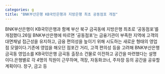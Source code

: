 ```yaml
---
categories: g
title: "BNK부산은행 KB국민은행과 지방은행 최초 공동점포 개점"
---
```

BNK부산은행이 KB국민은행과 함꼐 부산 북구 금곡동에 지방은행 최초로 ‘공동점포’를 개점했다.26일 BNK부산은행에 따르면 ‘공동점포’는 금융기관이 부족한 지역에 고객의 대면채널 접근성을 유지하고, 금융 편의성을 높이기 위해 시도하는 새로운 형태의 영업점 모델이다.기존에 영업을 해오던 점포간 거리, 고객 편의성 등을 고려해 BNK부산은행 금곡동 영업소를 KB국민은행 금곡동 출장소 건물로 이전하고 공간을 마련했다는 설명이다.은행별로 각 4명의 직원이 근무하며, 객장, 자동화코너, 주차장 등의 공간을 공유할 계획이다. 창구, 금고 등